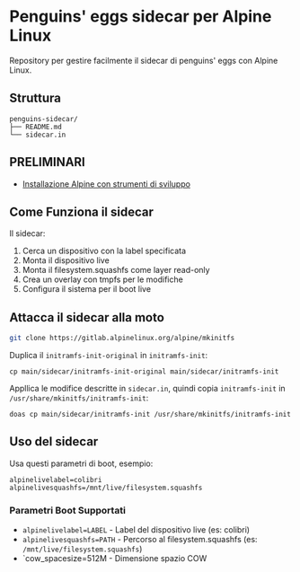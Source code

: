 # Penguins' eggs sidecar per Alpine Linux

Repository per gestire facilmente il sidecar di penguins' eggs con Alpine Linux.

## Struttura

```
penguins-sidecar/
├── README.md
└── sidecar.in 
```
## PRELIMINARI
* [Installazione Alpine con strumenti di sviluppo](./INSTALLAZIONE.md)

## Come Funziona il sidecar

Il sidecar:
1. Cerca un dispositivo con la label specificata
2. Monta il dispositivo live
3. Monta il filesystem.squashfs come layer read-only
4. Crea un overlay con tmpfs per le modifiche
5. Configura il sistema per il boot live

## Attacca il sidecar alla moto

```bash
git clone https://gitlab.alpinelinux.org/alpine/mkinitfs 
```

Duplica il `initramfs-init-original` in `initramfs-init`:
```
cp main/sidecar/initramfs-init-original main/sidecar/initramfs-init
```

Appllica le modifice descritte in `sidecar.in`, quindi copia `initramfs-init` in
`/usr/share/mkinitfs/initramfs-init`:

```
doas cp main/sidecar/initramfs-init /usr/share/mkinitfs/initramfs-init
```

## Uso del sidecar
Usa questi parametri di boot, esempio:
```
alpinelivelabel=colibri alpinelivesquashfs=/mnt/live/filesystem.squashfs
```
### Parametri Boot Supportati

- `alpinelivelabel=LABEL` - Label del dispositivo live (es: colibri)
- `alpinelivesquashfs=PATH` - Percorso al filesystem.squashfs (es: `/mnt/live/filesystem.squashfs`)
- `cow_spacesize=512M - Dimensione spazio COW
